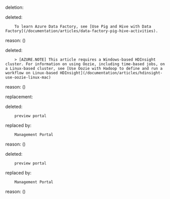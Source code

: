 deletion:

deleted:

		To learn Azure Data Factory, see [Use Pig and Hive with Data Factory](/documentation/articles/data-factory-pig-hive-activities).

reason: ()

deleted:

		> [AZURE.NOTE] This article requires a Windows-based HDInsight cluster. For information on using Oozie, including time-based jobs, on a Linux-based cluster, see [Use Oozie with Hadoop to define and run a workflow on Linux-based HDInsight](/documentation/articles/hdinsight-use-oozie-linux-mac)

reason: ()

replacement:

deleted:

		preview portal

replaced by:

		Management Portal

reason: ()

deleted:

		preview portal

replaced by:

		Management Portal

reason: ()

